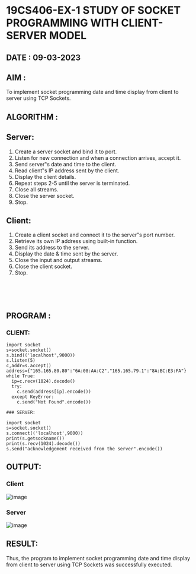 # 19CS406-EX-1 STUDY OF SOCKET PROGRAMMING WITH CLIENT-SERVER MODEL

## DATE : 09-03-2023

## AIM :
 To implement socket programming date and time display from client to server using TCP Sockets.

## ALGORITHM :
## Server:
1. Create a server socket and bind it to port.
2. Listen for new connection and when a connection arrives, accept it.
3. Send server‟s date and time to the client.
4. Read client‟s IP address sent by the client.
5. Display the client details.
6. Repeat steps 2-5 until the server is terminated.
7. Close all streams.
8. Close the server socket.
9. Stop.

## Client:
1. Create a client socket and connect it to the server‟s port number.
2. Retrieve its own IP address using built-in function.
3. Send its address to the server.
4. Display the date & time sent by the server.
5. Close the input and output streams.
6. Close the client socket.
7. Stop.

<br>
<br>
<br>

## PROGRAM :

### CLIENT:
```
import socket
s=socket.socket()
s.bind(('localhost',9000))
s.listen(5)
c,addr=s.accept()
address={"165.165.80.80":"6A:08:AA:C2","165.165.79.1":"8A:BC:E3:FA"}
while True:
  ip=c.recv(1024).decode()
  try:
    c.send(address[ip].encode())
  except KeyError:
    c.send("Not Found".encode()) 

### SERVER:

import socket
s=socket.socket()
s.connect(('localhost',9000))
print(s.getsockname())
print(s.recv(1024).decode())
s.send("acknowledgement received from the server".encode())

```

## OUTPUT:
### Client
![image](https://github.com/Bhargava-123/19CS406-EX-1/assets/85554376/6e28214e-dec2-4c2a-892c-d0434fa5b647)





### Server
![image](https://github.com/Bhargava-123/19CS406-EX-1/assets/85554376/820278f6-88aa-4734-8209-16812945a819)




## RESULT:

Thus, the program to implement socket programming date and time display from client to server using TCP Sockets was successfully executed.
